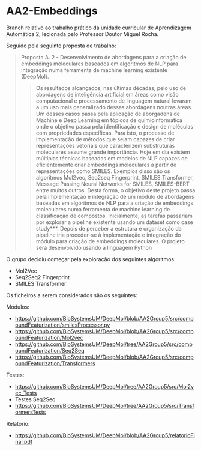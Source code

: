 # AA2-Embeddings

Branch relativo ao trabalho prático da unidade curricular de Aprendizagem Automática 2, lecionada pelo Professor Doutor Miguel Rocha.

Seguido pela seguinte proposta de trabalho:

>Proposta A. 2 - Desenvolvimento de abordagens para a criação de embeddings moleculares baseados em algoritmos de NLP para integração numa ferramenta de machine learning existente (DeepMol).
>
>>Os resultados alcançados, nas últimas décadas, pelo uso de abordagens de inteligência artificial em áreas como visão computacional e processamento de linguagem natural levaram a um uso mais generalizado dessas abordagens noutras áreas. Um desses casos passa pela aplicação de aborgadens de Machine e Deep Learning em tópicos de quimioinformatica onde o objetivo passa pela identificação e design de moléculas com propriedades específicas. Para isto, o processo de implementação de métodos que sejam capazes de criar representações vetoriais que caracterizem substruturas moleculares assume grande importância. Hoje em dia existem múltiplas técnicas baseadas em modelos de NLP capazes de eficientemente criar embeddings moleculares a partir de representações como SMILES. Exemplos disso são os algoritmos Mol2vec, Seq2seq Fingerprint, SMILES Transformer, Message Passing Neural Networks for SMILES, SMILES-BERT entre muitos outros. Desta forma, o objetivo deste projeto passa pela implementação e integração de um módulo de abordagens baseadas em algoritmos de NLP para a criação de embeddings moleculares numa ferramenta de machine learning de classificação de compostos. Inicialmente, as tarefas passariam por explorar a pipeline existente usando um dataset como case study***. Depois de perceber a estrutura e organização da pipeline iria proceder-se à implementação e integração do módulo para criação de embeddings moleculares. O projeto será desenvolvido usando a linguagem Python

O grupo decidiu começar pela exploração dos seguintes algoritmos:

- Mol2Vec
- Seq2Seq2 Fingerprint
- SMILES Transformer

Os ficheiros a serem considerados são os seguintes: 

Módulos:

- https://github.com/BioSystemsUM/DeepMol/blob/AA2Group5/src/compoundFeaturization/smilesProcessor.py
- https://github.com/BioSystemsUM/DeepMol/blob/AA2Group5/src/compoundFeaturization/Mol2vec
- https://github.com/BioSystemsUM/DeepMol/tree/AA2Group5/src/compoundFeaturization/Seq2Seq
- https://github.com/BioSystemsUM/DeepMol/blob/AA2Group5/src/compoundFeaturization/Transformers

Testes:

- https://github.com/BioSystemsUM/DeepMol/tree/AA2Group5/src/Mol2vec_Tests
- Testes Seq2Seq
- https://github.com/BioSystemsUM/DeepMol/tree/AA2Group5/src/TransformersTests

Relatório:

- https://github.com/BioSystemsUM/DeepMol/blob/AA2Group5/relatorioFinal.pdf

